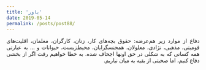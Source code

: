 ```yaml
---
title: 'باور'
date: 2019-05-14
permalink: /posts/post88/
---
```

<div align="justify" dir="rtl">

دفاع از موارد زیر هم‌عرضه: حقوق بچه‌های کار، زنان، کارگران، معلمان، اقلیت‌های قومیتی، مذهبی، نژادی، معلولان، همجنسگرایان، محیط‌زیست، حیوانات و ... به عبارتی همه کسانی که به شکلی در حق اونها اجحاف شده. به خطا خواهیم رفت اگر از بخشی دفاع کنیم، اما صحبتی از بقیه به میان نیاریم.

</div>
